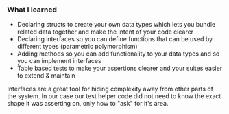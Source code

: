 ### What I learned

* Declaring structs to create your own data types which lets you bundle related data together and make the intent of your code clearer
* Declaring interfaces so you can define functions that can be used by different types (parametric polymorphism)
* Adding methods so you can add functionality to your data types and so you can implement interfaces
* Table based tests to make your assertions clearer and your suites easier to extend & maintain

Interfaces are a great tool for hiding complexity away from other parts of the system. In our case our test helper code did not need to know the exact shape it was asserting on, only how to "ask" for it's area.
